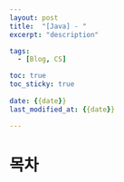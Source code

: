 ```yaml
---
layout: post
title:  "[Java] - "
excerpt: "description"

tags:
  - [Blog, CS]

toc: true
toc_sticky: true
 
date: {{date}}
last_modified_at: {{date}}

---
```


# 목차
	
